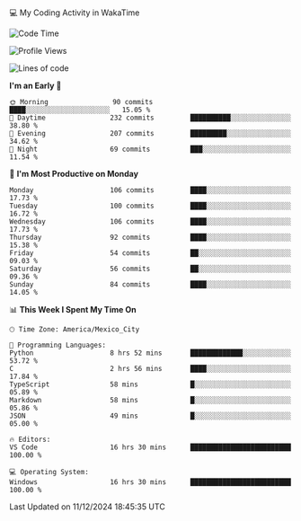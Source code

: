 💻 My Coding Activity in WakaTime
<!--START_SECTION:waka-->
![Code Time](http://img.shields.io/badge/Code%20Time-143%20hrs%209%20mins-blue)

![Profile Views](http://img.shields.io/badge/Profile%20Views-5-blue)

![Lines of code](https://img.shields.io/badge/From%20Hello%20World%20I%27ve%20Written-1.8%20million%20lines%20of%20code-blue)

**I'm an Early 🐤** 

```text
🌞 Morning                90 commits          ████░░░░░░░░░░░░░░░░░░░░░   15.05 % 
🌆 Daytime                232 commits         ██████████░░░░░░░░░░░░░░░   38.80 % 
🌃 Evening                207 commits         █████████░░░░░░░░░░░░░░░░   34.62 % 
🌙 Night                  69 commits          ███░░░░░░░░░░░░░░░░░░░░░░   11.54 % 
```
📅 **I'm Most Productive on Monday** 

```text
Monday                   106 commits         ████░░░░░░░░░░░░░░░░░░░░░   17.73 % 
Tuesday                  100 commits         ████░░░░░░░░░░░░░░░░░░░░░   16.72 % 
Wednesday                106 commits         ████░░░░░░░░░░░░░░░░░░░░░   17.73 % 
Thursday                 92 commits          ████░░░░░░░░░░░░░░░░░░░░░   15.38 % 
Friday                   54 commits          ██░░░░░░░░░░░░░░░░░░░░░░░   09.03 % 
Saturday                 56 commits          ██░░░░░░░░░░░░░░░░░░░░░░░   09.36 % 
Sunday                   84 commits          ████░░░░░░░░░░░░░░░░░░░░░   14.05 % 
```


📊 **This Week I Spent My Time On** 

```text
🕑︎ Time Zone: America/Mexico_City

💬 Programming Languages: 
Python                   8 hrs 52 mins       █████████████░░░░░░░░░░░░   53.72 % 
C                        2 hrs 56 mins       ████░░░░░░░░░░░░░░░░░░░░░   17.84 % 
TypeScript               58 mins             █░░░░░░░░░░░░░░░░░░░░░░░░   05.89 % 
Markdown                 58 mins             █░░░░░░░░░░░░░░░░░░░░░░░░   05.86 % 
JSON                     49 mins             █░░░░░░░░░░░░░░░░░░░░░░░░   05.00 % 

🔥 Editors: 
VS Code                  16 hrs 30 mins      █████████████████████████   100.00 % 

💻 Operating System: 
Windows                  16 hrs 30 mins      █████████████████████████   100.00 % 
```


 Last Updated on 11/12/2024 18:45:35 UTC
<!--END_SECTION:waka-->
